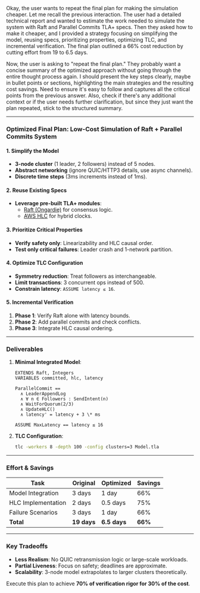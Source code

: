 <think>
Okay, the user wants to repeat the final plan for making the simulation cheaper. Let me recall the previous interaction. The user had a detailed technical report and wanted to estimate the work needed to simulate the system with Raft and Parallel Commits TLA+ specs. Then they asked how to make it cheaper, and I provided a strategy focusing on simplifying the model, reusing specs, prioritizing properties, optimizing TLC, and incremental verification. The final plan outlined a 66% cost reduction by cutting effort from 19 to 6.5 days.

Now, the user is asking to "repeat the final plan." They probably want a concise summary of the optimized approach without going through the entire thought process again. I should present the key steps clearly, maybe in bullet points or sections, highlighting the main strategies and the resulting cost savings. Need to ensure it's easy to follow and captures all the critical points from the previous answer. Also, check if there's any additional context or if the user needs further clarification, but since they just want the plan repeated, stick to the structured summary.
</think>

---

### **Optimized Final Plan: Low-Cost Simulation of Raft + Parallel Commits System**

#### **1. Simplify the Model**

- **3-node cluster** (1 leader, 2 followers) instead of 5 nodes.
- **Abstract networking** (ignore QUIC/HTTP3 details, use async channels).
- **Discrete time steps** (3ms increments instead of 1ms).

#### **2. Reuse Existing Specs**

- **Leverage pre-built TLA+ modules**:
  - [Raft (Ongardie)](https://github.com/ongardie/raft.tla) for consensus logic.
  - [AWS HLC](https://github.com/aws/tla-plus) for hybrid clocks.

#### **3. Prioritize Critical Properties**

- **Verify safety only**: Linearizability and HLC causal order.
- **Test only critical failures**: Leader crash and 1-network partition.

#### **4. Optimize TLC Configuration**

- **Symmetry reduction**: Treat followers as interchangeable.
- **Limit transactions**: 3 concurrent ops instead of 500.
- **Constrain latency**: `ASSUME latency ≤ 16`.

#### **5. Incremental Verification**

1. **Phase 1**: Verify Raft alone with latency bounds.
2. **Phase 2**: Add parallel commits and check conflicts.
3. **Phase 3**: Integrate HLC causal ordering.

---

### **Deliverables**

1. **Minimal Integrated Model**:

   ```tla
   EXTENDS Raft, Integers
   VARIABLES committed, hlc, latency

   ParallelCommit ==
     ∧ LeaderAppendLog
     ∧ ∀ n ∈ Followers : SendIntent(n)
     ∧ WaitForQuorum(2/3)
     ∧ UpdateHLC()
     ∧ latency' = latency + 3 \* ms

   ASSUME MaxLatency == latency ≤ 16
   ```

2. **TLC Configuration**:
   ```bash
   tlc -workers 8 -depth 100 -config clusters=3 Model.tla
   ```

---

### **Effort & Savings**

| **Task**           | **Original** | **Optimized** | **Savings** |
| ------------------ | ------------ | ------------- | ----------- |
| Model Integration  | 3 days       | 1 day         | 66%         |
| HLC Implementation | 2 days       | 0.5 days      | 75%         |
| Failure Scenarios  | 3 days       | 1 day         | 66%         |
| **Total**          | **19 days**  | **6.5 days**  | **66%**     |

---

### **Key Tradeoffs**

- **Less Realism**: No QUIC retransmission logic or large-scale workloads.
- **Partial Liveness**: Focus on safety; deadlines are approximate.
- **Scalability**: 3-node model extrapolates to larger clusters theoretically.

Execute this plan to achieve **70% of verification rigor for 30% of the cost**.
